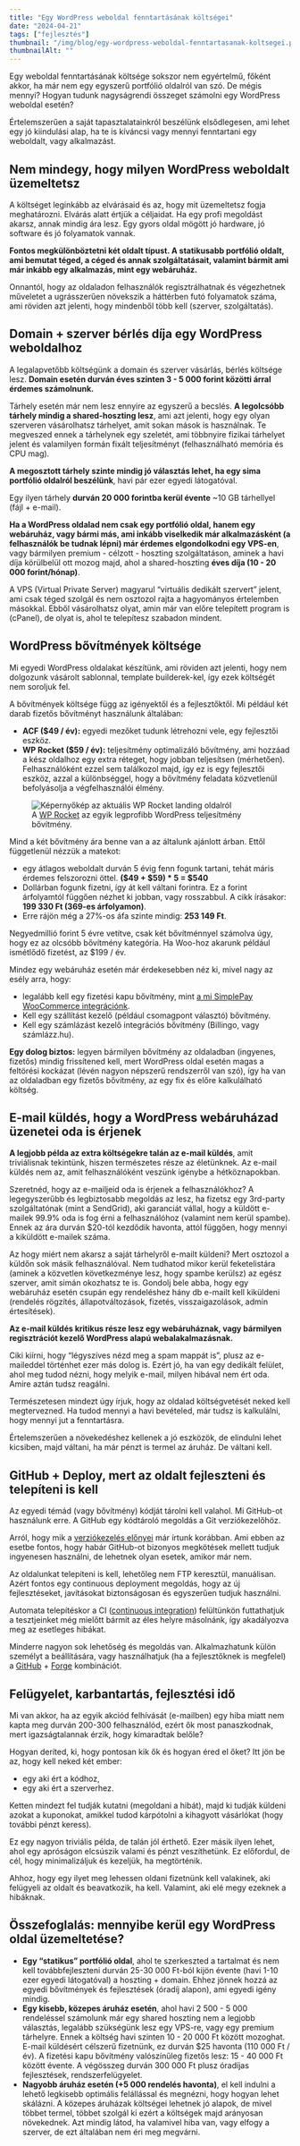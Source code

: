 ```yaml
---
title: "Egy WordPress weboldal fenntartásának költségei"
date: "2024-04-21"
tags: ["fejlesztés"]
thumbnail: "/img/blog/egy-wordpress-weboldal-fenntartasanak-koltsegei.png"
thumbnailAlt: ""
---
```


<p class="lead">Egy weboldal fenntartásának költsége sokszor nem egyértelmű, főként akkor, ha már nem egy egyszerű portfólió oldalról van szó. De mégis mennyi? Hogyan tudunk nagyságrendi összeget számolni egy WordPress weboldal esetén?</p>

Értelemszerűen a saját tapasztalatainkról beszélünk elsődlegesen, ami lehet egy jó kiindulási alap, ha te is kíváncsi vagy mennyi fenntartani egy weboldalt, vagy alkalmazást.

## Nem mindegy, hogy milyen WordPress weboldalt üzemeltetsz

A költséget leginkább az elvárásaid és az, hogy mit üzemeltetsz fogja meghatározni. Elvárás alatt értjük a céljaidat. Ha egy profi megoldást akarsz, annak mindig ára lesz. Egy gyors oldal mögött jó hardware, jó software és jó folyamatok vannak.

**Fontos megkülönböztetni két oldalt típust. A statikusabb portfólió oldalt, ami bemutat téged, a céged és annak szolgáltatásait, valamint bármit ami már inkább egy alkalmazás, mint egy webáruház.**

Onnantól, hogy az oldaladon felhasználók regisztrálhatnak és végezhetnek műveletet a ugrásszerűen növekszik a háttérben futó folyamatok száma, ami röviden azt jelenti, hogy mindenből több kell (szerver, szolgáltatás).

## Domain + szerver bérlés díja egy WordPress weboldalhoz

A legalapvetőbb költségünk a domain és szerver vásárlás, bérlés költsége lesz. **Domain esetén durván éves szinten 3 - 5 000 forint közötti árral érdemes számolnunk.**

Tárhely esetén már nem lesz ennyire az egyszerű a becslés. **A legolcsóbb tárhely mindig a shared-hoszting lesz**, ami azt jelenti, hogy egy olyan szerveren vásárolhatsz tárhelyet, amit sokan mások is használnak. Te megveszed ennek a tárhelynek egy szeletét, ami többnyire fizikai tárhelyet jelent és valamilyen formán fixált teljesítményt (felhasználható memória és CPU mag).

**A megosztott tárhely szinte mindig jó választás lehet, ha egy sima portfólió oldalról beszélünk**, havi pár ezer egyedi látogatóval.

Egy ilyen tárhely **durván 20 000 forintba kerül évente** ~10 GB tárhellyel (fájl + e-mail).

**Ha a WordPress oldalad nem csak egy portfólió oldal, hanem egy webáruház, vagy bármi más, ami inkább viselkedik már alkalmazásként (a felhasználók be tudnak lépni) már érdemes elgondolkodni egy VPS-en**, vagy bármilyen premium - célzott - hoszting szolgáltatáson, aminek a havi díja körülbelül ott mozog majd, ahol a shared-hoszting **éves díja (10 - 20 000 forint/hónap)**.

A VPS (Virtual Private Server) magyarul “virtuális dedikált szervert” jelent, ami csak téged szolgál és nem osztozol rajta a hagyományos értelemben másokkal. Ebből vásárolhatsz olyat, amin már van előre telepített program is (cPanel), de olyat is, ahol te telepítesz szabadon mindent.

## WordPress bővítmények költsége

Mi egyedi WordPress oldalakat készítünk, ami röviden azt jelenti, hogy nem dolgozunk vásárolt sablonnal, template builderek-kel, így ezek költségét nem soroljuk fel.

A bővítmények költsége függ az igényektől és a fejlesztőktől. Mi például két darab fizetős bővítményt használunk általában:

- **ACF ($49 / év):** egyedi mezőket tudunk létrehozni vele, egy fejlesztői eszköz.
- **WP Rocket ($59 / év):** teljesítmény optimalizáló bővítmény, ami hozzáad a kész oldalhoz egy extra réteget, hogy jobban teljesítsen (mérhetően). Felhasználóként ezzel sem találkozol majd, így ez is egy fejlesztői eszköz, azzal a különbséggel, hogy a bővítmény feladata közvetlenül befolyásolja a végfelhasználói élmény.

<figure class="figure">
    <img src="/img/blog/wp-rocket-preview.jpg" alt="Képernyőkép az aktuális WP Rocket landing oldalról"/>
    <figcaption class="figure-caption">A <a href="https://wp-rocket.me/">WP Rocket</a> az egyik legprofibb WordPress teljesítmény bővítmény.</figcaption>
</figure>

Mind a két bővítmény ára benne van a az általunk ajánlott árban. Ettől függetlenül nézzük a matekot:

- egy átlagos weboldalt durván 5 évig fenn fogunk tartani, tehát máris érdemes felszorozni öttel. **($49 + $59) * 5 = $540**
- Dollárban fogunk fizetni, így át kell váltani forintra. Ez a forint árfolyamtól függően nézhet ki jobban, vagy rosszabbul. A cikk írásakor: **199 330 Ft (369-es árfolyamon)**.
- Erre rájön még a 27%-os áfa szinte mindig: **253 149 Ft**.

Negyedmillió forint 5 évre vetítve, csak két bővítménnyel számolva úgy, hogy ez az olcsóbb bővítmény kategória. Ha Woo-hoz akarunk például ismétlődő fizetést, az $199 / év.

Mindez egy webáruház esetén már érdekesebben néz ki, mivel nagy az esély arra, hogy:

- legalább kell egy fizetési kapu bővítmény, mint [a mi SimplePay WooCommerce integrációnk](https://simplepay.conedevelopment.com/).
- Kell egy szállítást kezelő (például csomagpont választó) bővítmény.
- Kell egy számlázást kezelő integrációs bővítmény (Billingo, vagy számlázz.hu).

**Egy dolog biztos:** legyen bármilyen bővítmény az oldaladban (ingyenes, fizetős) mindig frissítened kell, mert WordPress oldal esetén magas a feltörési kockázat (lévén nagyon népszerű rendszerről van szó),  így ha van az oldaladban egy fizetős bővítmény, az egy fix és előre kalkulálható költség.

## E-mail küldés, hogy a WordPress webáruházad üzenetei oda is érjenek

**A legjobb példa az extra költségekre talán az e-mail küldés**, amit triviálisnak tekintünk, hiszen természetes része az életünknek. Az e-mail küldés nem az, amit felhasználóként veszünk igénybe a hétköznapokban.

Szeretnéd, hogy az e-mailjeid oda is érjenek a felhasználókhoz? A legegyszerűbb és legbiztosabb megoldás az lesz, ha fizetsz egy 3rd-party szolgáltatónak (mint a SendGrid), aki garanciát vállal, hogy a küldött e-mailek 99.9% oda is fog érni a felhasználóhoz (valamint nem kerül spambe). Ennek az ára durván $20-tól kezdődik havonta, attól függően, hogy mennyi a kiküldött e-mailek száma.

Az hogy miért nem akarsz a saját tárhelyről e-mailt küldeni? Mert osztozol a küldőn sok másik felhasználóval. Nem tudhatod mikor kerül feketelistára (aminek a közvetlen következménye lesz, hogy spambe kerülsz) az egész szerver, amit simán okozhatsz te is. Gondolj bele abba, hogy egy webáruház esetén csupán egy rendeléshez hány db e-mailt kell kiküldeni (rendelés rögzítés, állapotváltozások, fizetés, visszaigazolások, admin értesítések).

**Az e-mail küldés kritikus része lesz egy webáruháznak, vagy bármilyen regisztrációt kezelő WordPress alapú webalakalmazásnak.**

Ciki kiírni, hogy “légyszíves nézd meg a spam mappát is”, plusz az e-maileddel történhet ezer más dolog is. Ezért jó, ha van egy dedikált felület, ahol meg tudod nézni, hogy melyik e-mail, milyen hibával nem ért oda. Amire aztán tudsz reagálni.

Természetesen mindezt úgy írjuk, hogy az oldalad költségvetését neked kell megtervezned. Ha tudod mennyi a havi bevételed, már tudsz is kalkulálni, hogy mennyi jut a fenntartásra.

Értelemszerűen a növekedéshez kellenek a jó eszközök, de elindulni lehet kicsiben, majd váltani, ha már pénzt is termel az áruház. De váltani kell.

## GitHub + Deploy, mert az oldalt fejleszteni és telepíteni is kell

Az egyedi témád (vagy bővítmény) kódját tárolni kell valahol. Mi GitHub-ot használunk erre. A GitHub egy kódtároló megoldás a Git verziókezelőhöz.

Arról, hogy mik a [verziókezelés előnyei](http://localhost:8080/hu/a-verziokezeles-elonyei/) már írtunk korábban. Ami ebben az esetbe fontos, hogy habár GitHub-ot bizonyos megkötések mellett tudjuk ingyenesen használni, de lehetnek olyan esetek, amikor már nem.

Az oldalunkat telepíteni is kell, lehetőleg nem FTP keresztül, manuálisan. Azért fontos egy continuous deployment megoldás, hogy az új fejlesztéseket, javításokat biztonságosan és egyszerűen tudjuk használni.

Automata telepítéskor a CI ([continuous integration](https://en.wikipedia.org/wiki/Continuous_integration)) felültünkön futtathatjuk a tesztjeinket még mielőtt bármit az éles helyre másolnánk, így akadályozva meg az esetleges hibákat.

Minderre nagyon sok lehetőség és megoldás van. Alkalmazhatunk külön személyt a beállítására, vagy használhatjuk (ha a fejlesztőknek is megfelel) a [GitHub](https://github.com/) + [Forge](https://forge.laravel.com/) kombinációt.

## Felügyelet, karbantartás, fejlesztési idő

Mi van akkor, ha az egyik akciód felhívását (e-mailben) egy hiba miatt nem kapta meg durván 200-300 felhasználód, ezért ők most panaszkodnak, mert igazságtalannak érzik, hogy kimaradtak belőle?

Hogyan deríted, ki, hogy pontosan kik ők és hogyan éred el őket? Itt jön be az, hogy kell neked két ember:

- egy aki ért a kódhoz,
- egy aki ért a szerverhez.

Ketten mindezt fel tudják kutatni (megoldani a hibát), majd ki tudják küldeni azokat a kuponokat, amikkel tudod kárpótolni a kihagyott vásárlókat (hogy további pénzt keress).

Ez egy nagyon triviális példa, de talán jól érthető. Ezer másik ilyen lehet, ahol egy apróságon elcsúszik valami és pénzt veszíthetünk. Ez előfordul, de cél, hogy minimalizáljuk és kezeljük, ha megtörténik.

Ahhoz, hogy egy ilyet meg lehessen oldani fizetnünk kell valakinek, aki felügyeli az oldalt és beavatkozik, ha kell. Valamint, aki elé megy ezeknek a hibáknak.

## Összefoglalás: mennyibe kerül egy WordPress oldal üzemeltetése?

- **Egy “statikus” portfólió oldal**, ahol te szerkeszted a tartalmat és nem kell továbbfejleszteni durván 25-30 000 Ft-ból kijön évente (havi 1-10 ezer egyedi látogatóval) a hoszting + domain. Ehhez jönnek hozzá az egyedi bővítmények és fejlesztések (óradíj alapon), ami egyedi igény mindig.
- **Egy kisebb, közepes áruház esetén**, ahol havi 2 500 - 5 000 rendeléssel számolunk már egy shared hoszting nem a legjobb választás, legalább szükségünk lesz egy VPS-re, vagy egy premium tárhelyre. Ennek a költség havi szinten 10 - 20 000 Ft között mozoghat. E-mail küldésért célszerű fizetnünk, ez durván $25 havonta (110 000 Ft / év). A fizetési kapu bővítmény valószínűleg fizetős lesz: 15 - 40 000 Ft között évente. A végösszeg durván 300 000 Ft plusz óradíjas fejlesztések, rendszerfelügyelet.
- **Nagyobb áruház esetén (+5 000 rendelés havonta)**, el kell indulni a lehető legkisebb optimális felállással és megnézni, hogy hogyan lehet skálázni. A közepes áruházak költségei lehetnek jó alapok, de mivel többet termel, többet szolgál ki ezért a költségek majd arányosan növekednek. Azt mindig látod, ha valamivel hiba van, vagy elfogy a szerver, de ezt általában nem éri meg megvárni.
